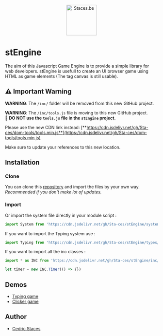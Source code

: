 <p style="text-align:center;"><img src="https://staces.be/wp-content/uploads/2024/02/Traits.png" width="100" alt="Staces.be"></p>

# stEngine
The aim of this Javascript Game Engine is to provide a simple library for web developers. stEngine is usefull to create an UI browser game using HTML as game elements (The tag canvas is still usable).

## ⚠️ Important Warning

**WARNING**: The `/inc/` folder will be removed from this new GitHub project.

**WARNING**: The `/inc/tools.js` file is moving to this new GitHub project.  
**🚫 DO NOT use the `tools.js` file in the `stEngine` project.**

Please use the new CDN link instead:
[**https://cdn.jsdelivr.net/gh/Sta-ces/dom-tools/tools.min.js**](https://cdn.jsdelivr.net/gh/Sta-ces/dom-tools/tools.min.js)

Make sure to update your references to this new location.

## Installation
### Clone
You can clone this [repository](https://github.com/Sta-ces/stEngine) and import the files by your own way.<br>
<em>Recommended if you don't make lot of updates.</em>

### Import
Or import the system file directly in your module script :
```javascript
import System from 'https://cdn.jsdelivr.net/gh/Sta-ces/stEngine/system.js'
```
If you want to import the Typing system use :
```javascript
import Typing from 'https://cdn.jsdelivr.net/gh/Sta-ces/stEngine/types/typing.js'
```
If you want to import all the inc classes :
```javascript
import * as INC from 'https://cdn.jsdelivr.net/gh/Sta-ces/stEngine/inc/inc.js'
```
```javascript
let timer = new INC.Timer(() => {})
```

## Demos
- [Typing game](https://games.grumpygreen.be/clavite/)
- [Clicker game](https://games.grumpygreen.be/zeventclicker/)

## Author
- [Cedric Staces](https://staces.be/)
